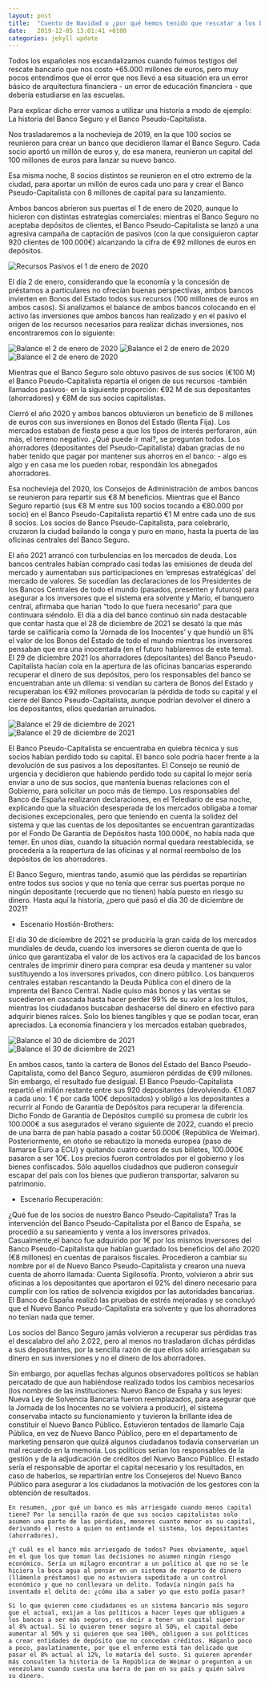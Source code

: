 ```yaml
---
layout: post
title:  "Cuento de Navidad o ¿por qué hemos tenido que rescatar a los bancos en España?"
date:   2019-12-05 13:01:41 +0100
categories: jekyll update
---
```

Todos los españoles nos escandalizamos cuando fuimos testigos del rescate bancario que nos costo +65.000 millones de euros, pero muy pocos entendímos que el error que nos llevó a esa situación era un error básico de arquitectura financiera - un error de educación financiera - que debería estudiarse en las escuelas.

Para explicar dicho error vamos a utilizar una historia a modo de ejemplo: La historia del Banco Seguro y el Banco Pseudo-Capitalista.

Nos trasladaremos a la nochevieja de 2019, en la que 100 socios se reunieron para crear un banco que decidieron llamar el Banco Seguro. Cada socio aportó un millón de euros y, de esa manera, reunieron un capital del 100 millones de euros para lanzar su nuevo banco. 

Esa misma noche, 8 socios distintos se reunieron en el otro extremo de la ciudad, para aportar un millón de euros cada uno para y crear el Banco Pseudo-Capitalista con 8 millones de capital para su lanzamiento.

Ambos bancos abrieron sus puertas el 1 de enero de 2020, aunque lo hicieron con distintas estrategias comerciales: mientras el Banco Seguro no aceptaba depósitos de clientes, el Banco Pseudo-Capitalista se lanzó a una agresiva campaña de captación de pasivos (con la que consiguieron captar 920 clientes de 100.000€) alcanzando la cifra de €92 millones de euros en depósitos.

<img src="/assets/screenshots/2019/1/01012020.png" alt="Recursos Pasivos el 1 de enero de 2020">

El día 2 de enero, considerando que la economía y la concesión de préstamos a particulares no ofrecían buenas perspectivas, ambos bancos invierten en Bonos del Estado todos sus recursos (100 millones de euros en ambos casos). Si analizamos el balance de ambos bancos colocando en el activo las inversiones que ambos bancos han realizado y en el pasivo el origen de los recursos necesarios para realizar dichas inversiones, nos encontraremos con lo siguiente:

![Balance el 2 de enero de 2020](./assets/screenshots/2019/1/02012020.png)
<img src="./assets/screenshots/2019/1/02012020.png" alt="Balance el 2 de enero de 2020">
<img src="/assets/screenshots/2019/1/02012020.png" alt="Balance el 2 de enero de 2020">

Mientras que el Banco Seguro solo obtuvo pasivos de sus socios (€100 M) el Banco Pseudo-Capitalista repartía el origen de sus recursos -también llamados pasivos- en la siguiente proporción: €92 M de sus depositantes (ahorradores) y €8M de sus socios capitalistas.

Cierró el año 2020 y ambos bancos obtuvieron un beneficio de 8 millones de euros con sus inversiones en Bonos del Estado (Renta Fija). Los mercados estaban de fiesta pese a que los tipos de interés perforaron, aún más, el terreno negativo. ¿Qué puede ir mal?, se preguntan todos. Los ahorradores (depositantes del Pseudo-Capitalista) daban gracias de no haber tenido que pagar por mantener sus ahorros en el banco: - algo es algo y en casa me los pueden robar, respondáin los abnegados ahorradores.

Esa nochevieja del 2020, los Consejos de Administración de ambos bancos se reunieron para repartir sus €8 M beneficios. Mientras que el Banco Seguro repartió (sus €8 M entre sus 100 socios tocando a €80.000 por socio) en el Banco Pseudo-Capitalista repartió €1 M entre cada uno de sus 8 socios. Los socios de Banco Pseudo-Capitalista, para celebrarlo, cruzaron la ciudad bailando la conga y puro en mano, hasta la puerta de las oficinas centrales del Banco Seguro.

El año 2021 arrancó con turbulencias en los mercados de deuda. Los bancos centrales habían comprado casi todas las emisiones de deuda del mercado y aumentaban sus participaciones en ‘empresas estratégicas’ del mercado de valores. Se sucedían las declaraciones de los Presidentes de los Bancos Centrales de todo el mundo (pasados, presenten y futuros) para asegurar a los inversores que el sistema era solvente y Mario, el banquero central, afirmaba que harían “todo lo que fuera necesario” para que continuara siéndolo. El día a día del banco continuó sin nada destacable que contar hasta que el 28 de diciembre de 2021 se desató la que más tarde se calificaría como la ‘Jornada de los Inocentes’ y que hundió un 8% el valor de los Bonos del Estado de todo el mundo mientras los inversores pensaban que era una inocentada (en el futuro hablaremos de este tema). El 29 de diciembre 2021 los ahorradores (depositantes) del Banco Pseudo-Capitalista hacían cola en la apertura de las oficinas bancarias esperando recuperar el dinero de sus depósitos, pero los responsables del banco se encuentraban ante un dilema: si vendían su cartera de Bonos del Estado y recuperaban los €92 millones provocarían la pérdida de todo su capital y el cierre del Banco Pseudo-Capitalista, aunque podrían devolver el dinero a los depositantes, ellos quedarían arruinados.

![Balance el 29 de diciembre de 2021](assets/screenshots/2019/1/29122021.png)
<img src="assets/screenshots/2019/1/29122021.png" alt="Balance el 29 de diciembre de 2021">

El Banco Pseudo-Capitalista se encuentraba en quiebra técnica y sus socios habían perdido todo su capital. El banco solo podría hacer frente a la devolución de sus pasivos a los depositantes. El Consejo se reunió de urgencia y decidieron que habiendo perdido todo su capital lo mejor sería enviar a uno de sus socios, que mantenía buenas relaciones con el Gobierno, para solicitar un poco más de tiempo. Los responsables del Banco de España realizaron declaraciones, en el Telediario de esa noche, explicando que la situación desesperada de los mercados obligaba a tomar decisiones excepcionales, pero que teniendo en cuenta la solidez del sistema y que las cuentas de los depositantes se encuentran garantizadas por el Fondo De Garantía de Depósitos hasta 100.000€, no había nada
que temer. En unos días, cuando la situación normal quedara reestablecida, se procedería a la reapertura de las oficinas y al normal reembolso de los depósitos de los ahorradores.

El Banco Seguro, mientras tando, asumió que las pérdidas se repartirían entre todos sus socios y que no tenía que cerrar sus puertas porque no ningún depositante (recuerde que no tienen) había puesto en riesgo su dinero. Hasta aquí la historia, ¿pero qué pasó el día 30 de diciembre de 2021?

* Escenario Hostión-Brothers:

El día 30 de diciembre de 2021 se produciría la gran caída de los mercados mundiales de deuda, cuando los inversores se dieron cuenta de que lo único que garantizaba el valor de los activos era la capacidad de los bancos centrales de imprimir dinero para comprar esa deuda y mantener su valor sustituyendo a los inversores privados, con dinero público. Los banqueros centrales estaban rescantando la Deuda Pública con el dinero de la imprenta del Banco Central. Nadie quiso más bonos y las ventas se sucedieron en cascada hasta hacer perder 99% de su valor a los títulos, mientras los ciudadanos buscaban deshacerse del dinero en efectivo para adquirir bienes raíces. Solo los bienes tangibles y que se podían tocar, eran apreciados. La economía financiera y los mercados estaban quebrados, 

![Balance el 30 de diciembre de 2021](../assets/screenshots/2019/1/30122021.png)
<img src="../assets/screenshots/2019/1/30122021.png" alt="Balance el 30 de diciembre de 2021">

En ambos casos, tanto la cartera de Bonos del Estado del Banco Pseudo-Capitalista, como del Banco Seguro, asumieron pérdidas de €99 millones. Sin embargo, el resultado fue desigual. El Banco Pseudo-Capitalista repartió el millón restante entre sus 920 depositantes (devolviendo. €1.087 a cada uno: 1 € por cada 100€ depositados) y obligó a los depositantes a recurrir al Fondo de Garantía de Depósitos para recuperar la diferencia. Dicho Fondo de Garantía de Depósitos cumplió su promesa de cubrir los 100.000€ a sus asegurados el verano siguiente de 2022, cuando el precio de una barra de pan había pasado a costar 50.000€ (República de Weimar). Posteriormente, en otoño se rebautizo la moneda europea (paso de llamarse Euro a ECU) y quitando cuatro ceros de sus billetes, 100.000€ pasaron a ser 10€. Los precios fueron controlados por el gobierno y los bienes confiscados. Sólo aquellos ciudadnos que pudieron conseguir escapar del país con los bienes que pudieron transportar, salvaron su patrimonio.

* Escenario Recuperación:

¿Qué fue de los socios de nuestro Banco Pseudo-Capitalista? Tras la intervención del Banco Pseudo-Capitalista por el Banco de España, se procedió a su saneamiento y venta a los inversores privados. Casualmente,el banco fue adquirido por 1€ por los mismos inversores del Banco Pseudo-Capitalista que habían guardado los beneficios del año 2020 (€8 millones) en cuentas de paraísos fiscales. Procedieron a cambiar su nombre por el de Nuevo Banco Pseudo-Capitalista y crearon una nueva cuenta de ahorro llamada: Cuenta Sigilosofía. Pronto, volvieron a abrir sus oficinas a los depositantes que aportaron el 92% del dinero necesario para cumplir con los ratios de solvencia exigidos por las autoridades bancarias. El Banco de España realizó las
pruebas de estrés mejoradas y se concluyó que el Nuevo Banco Pseudo-Capitalista era solvente y que los ahorradores no tenían nada que temer.

Los socios del Banco Seguro jamás volvieron a recuperar sus pérdidas tras el descalabro del año 2.022, pero al menos no trasladaron dichas pérdidas a sus depositantes, por la sencilla razón de que ellos sólo arriesgaban su dinero en sus inversiones y no el dinero de los ahorradores.

Sin embargo, por aquellas fechas algunos observadores políticos se habían percatado de que aun habiéndose realizado todos los cambios necesarios (los nombres de las instituciones: Nuevo Banco de España y sus leyes: Nueva Ley de Solvencia Bancaria fueron reemplazados, para asegurar que la Jornada de los Inocentes no se volviera a producir), el sistema conservaba intacto su funcionamiento y tuvieron la brillante idea de constituir el Nuevo Banco Público. Estuvieron tentados de llamarlo Caja Pública, en vez de Nuevo Banco Público, pero en el departamento de marketing pensaron que quizá algunos ciudadanos todavía conservarían un mal recuerdo en la memoria. Los políticos serían los responsables de la gestión y de la adjudicación de créditos del Nuevo Banco Público. El estado sería el responsable de aportar el capital necesario y los resultados, en caso de haberlos, se repartirían entre los Consejeros del Nuevo Banco Público para asegurar a los ciudadanos la motivación de los gestores con la obtención de resultados.

    En resumen, ¿por qué un banco es más arriesgado cuando menos capital
    tiene? Por la sencilla razón de que sus socios capitalistas solo
    asumen una parte de las pérdidas, menores cuanto menor es su capital,
    derivando el resto a quien no entiende el sistema, los depositantes
    (ahorradores).

    ¿Y cuál es el banco más arriesgado de todos? Pues obviamente, aquel
    en el que los que toman las decisiones no asumen ningún riesgo
    económico. Sería un milagro encontrar a un político al que no se le
    hiciera la boca agua al pensar en un sistema de reparto de dinero
    (llámenlo préstamos) que no estuviera supeditado a un control
    económico y que no conllevara un delito. Todavía ningún país ha
    inventado el delito de: ¿cómo iba a saber yo que esto podía pasar?

    Si lo que quieren como ciudadanos es un sistema bancario más seguro
    que el actual, exijan a los políticos a hacer leyes que obliguen a
    los bancos a ser más seguros, es decir a tener un capital superior
    al 8% actual. Si lo quieren tener seguro al 50%, el capital debe
    aumentar al 50% y si quieren que sea 100%, obliguen a sus políticos
    a crear entidades de depósito que no concedan créditos. Háganlo poco
    a poco, paulatinamente, por que el enfermo está tan delicado que
    pasar el 8% actual al 12%, lo mataría del susto. Si quieren aprender
    más consulten la historia de la República de Weimar o pregunten a un
    venezolano cuando cuesta una barra de pan en su país y quién salvo
    su dinero.


